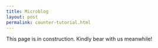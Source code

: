 ```yaml
---
title: Microblog
layout: post
permalink: counter-tutorial.html
---
```


This page is in construction. Kindly bear with us meanwhile!
